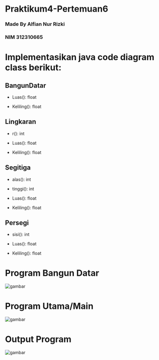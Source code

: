# Praktikum4-Pertemuan6
### Made By Alfian Nur Rizki
### NIM 312310665

<h1> Implementasikan java code diagram class berikut: </h1>

## BangunDatar

+ <p>Luas(): float</p>
+ <p>Keliling(): float</p>

## Lingkaran

+ <p>r(): int</p>
+ <p>Luas(): float</p>
+ <p>Keliling(): float</p>

## Segitiga

+ <p>alas(): int</p>
+ <p>tinggi(): int</p>
+ <p>Luas(): float</p>
+ <p>Keliling(): float</p>

## Persegi

+ <p>sisi(): int</p>
+ <p>Luas(): float</p>
+ <p>Keliling(): float</p>

<h1>Program Bangun Datar</h1>

![gambar](https://github.com/fianal/Praktikum4-Pertemuan6/blob/main/Pertemuan%206/BangunDatar.png)

<h1>Program Utama/Main</h1>

![gambar](https://github.com/fianal/Praktikum4-Pertemuan6/blob/main/Pertemuan%206/Mainpt6.png)

<h1>Output Program</h1>

![gambar](https://github.com/fianal/Praktikum4-Pertemuan6/blob/main/Pertemuan%206/output.png)


